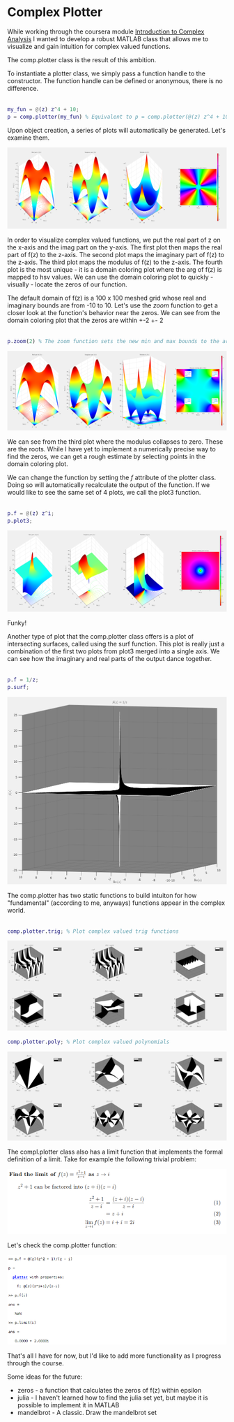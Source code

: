 # Complex Plotter

While working through the coursera module [Introduction to Complex Analysis](https://www.coursera.org/learn/complex-analysis/home/welcome) I wanted to develop a robust MATLAB class that allows me to visualize and gain intuition for complex valued functions. 

The comp.plotter class is the result of this ambition.

To instantiate a plotter class, we simply pass a function handle to the constructor. The function handle can be defined or anonymous, there is no difference.

```MATLAB   

my_fun = @(z) z^4 + 10;
p = comp.plotter(my_fun) % Equivalent to p = comp.plotter(@(z) z^4 + 10) 

```
Upon object creation, a series of plots will automatically be generated. Let's examine them.

![](./media/z_4.png)

In order to visualize complex valued functions, we put the real part of z on the x-axis and the imag part on the y-axis.
The first plot then maps the real part of f(z) to the z-axis. The second plot maps the imaginary part of f(z) to the z-axis. The third plot maps the modulus of f(z) to the z-axis. The fourth plot is the most unique - it is a domain coloring plot where the arg of f(z) is mapped to hsv values. We can use the domain coloring plot to quickly - visually - locate the zeros of our function. 

The default domain of f(z) is a 100 x 100 meshed grid whose real and imaginary bounds are from -10 to 10. Let's use the *zoom* function to get a closer look at the function's behavior near the zeros. We can see from the domain coloring plot that the zeros are within +-2 +- 2

```MATLAB   

p.zoom(2) % The zoom function sets the new min and max bounds to the argument passed

```

![](./media/z_4_zoom.png)

We can see from the third plot where the modulus collapses to zero. These are the roots. While I have yet to implement a numerically precise way to find the zeros, we can get a rough estimate by selecting points in the domain coloring plot.

We can change the function by setting the *f* attribute of the plotter class. Doing so will automatically recalculate the output of the function. If we would like to see the same set of 4 plots, we call the plot3 function.

```MATLAB  

p.f = @(z) z^i;
p.plot3;

```
![](./media/z_i.png) 

Funky!

Another type of plot that the comp.plotter class offers is a plot of intersecting surfaces, called using the surf function. This plot is really just a combination of the first two plots from plot3 merged into a single axis. We can see how the imaginary and real parts of the output dance together.

```MATLAB 

p.f = 1/z;
p.surf;

```

![](./media/1_z.png)

The comp.plotter has two static functions to build intuiton for how "fundamental" (according to me, anyways) functions appear in the complex world.

```MATLAB

comp.plotter.trig; % Plot complex valued trig functions

```

![](./media/trig.png)

```MATLAB
comp.plotter.poly; % Plot complex valued polynomials
```

![](./media/poly.png)

The compl.plotter class also has a limit function that implements the formal definition of a limit. Take for example the following trivial problem:

![](./media/limits.png)

Let's check the comp.plotter function:

![](./media/p_limit.png)

That's all I have for now, but I'd like to add more functionality as I progress through the course.

Some ideas for the future:

* zeros - a function that calculates the zeros of f(z) within epsilon
* julia - I haven't learned how to find the julia set yet, but maybe it is possible to implement it in MATLAB
* mandelbrot - A classic. Draw the mandelbrot set

